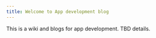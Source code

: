 ```yaml
---
title: Welcome to App development blog
---
```


This is a wiki and blogs for app development.
TBD details.
